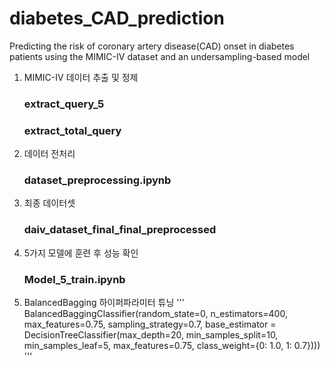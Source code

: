 # diabetes_CAD_prediction
Predicting the risk of coronary artery disease(CAD) onset in diabetes patients using the MIMIC-IV dataset and an undersampling-based model

1. MIMIC-IV 데이터 추출 및 정제
   ### extract_query_5
   ### extract_total_query

2. 데이터 전처리
   ### dataset_preprocessing.ipynb

3. 최종 데이터셋
   ### daiv_dataset_final_final_preprocessed

4. 5가지 모델에 훈련 후 성능 확인
   ### Model_5_train.ipynb

5. BalancedBagging 하이퍼파라미터 튜닝
   '''
BalancedBaggingClassifier(random_state=0, n_estimators=400, max_features=0.75, sampling_strategy=0.7, base_estimator = DecisionTreeClassifier(max_depth=20, min_samples_split=10, min_samples_leaf=5, max_features=0.75, class_weight={0: 1.0, 1: 0.7})))
'''
